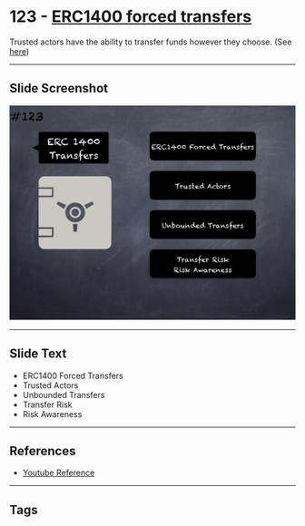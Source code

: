 # 123 - [ERC1400 forced transfers](ERC1400%20forced%20transfers.md)
Trusted actors have the ability to transfer funds however they choose. (See [here](https://gist.github.com/shayanb/cd495e23c7cf1a8b269f8ce7fd198538#file-token_checklist-md))
___
## Slide Screenshot
![0123.png](../../images/5.%20Pitfalls%20and%20Best%20Practices%20201/123.png)
___
## Slide Text
- ERC1400 Forced Transfers
- Trusted Actors
- Unbounded Transfers
- Transfer Risk
- Risk Awareness
___
## References
- [Youtube Reference](https://youtu.be/HqHo1jKUnmU?t=190)
___
## Tags